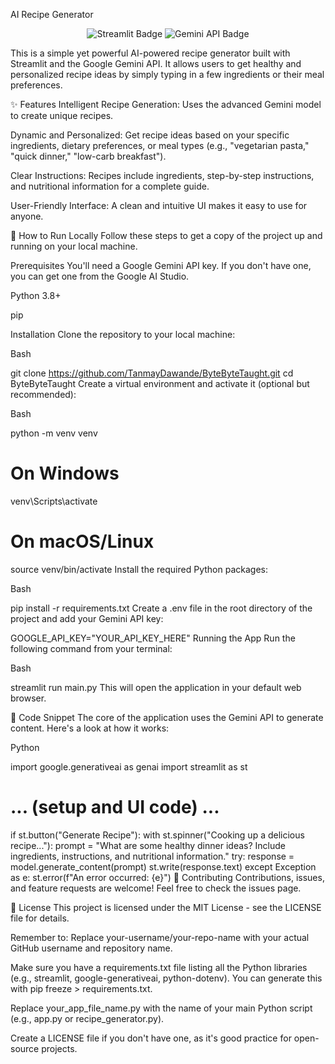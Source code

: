 AI Recipe Generator
<p align="center">
<img src="https://img.shields.io/badge/Streamlit-FF4B4B?style=for-the-badge&logo=streamlit&logoColor=white" alt="Streamlit Badge">
<img src="https://img.shields.io/badge/Google_Gemini-3F83F8?style=for-the-badge&logo=google&logoColor=white" alt="Gemini API Badge">
</p>

This is a simple yet powerful AI-powered recipe generator built with Streamlit and the Google Gemini API. It allows users to get healthy and personalized recipe ideas by simply typing in a few ingredients or their meal preferences.

✨ Features
Intelligent Recipe Generation: Uses the advanced Gemini model to create unique recipes.

Dynamic and Personalized: Get recipe ideas based on your specific ingredients, dietary preferences, or meal types (e.g., "vegetarian pasta," "quick dinner," "low-carb breakfast").

Clear Instructions: Recipes include ingredients, step-by-step instructions, and nutritional information for a complete guide.

User-Friendly Interface: A clean and intuitive UI makes it easy to use for anyone.

🚀 How to Run Locally
Follow these steps to get a copy of the project up and running on your local machine.

Prerequisites
You'll need a Google Gemini API key. If you don't have one, you can get one from the Google AI Studio.

Python 3.8+

pip

Installation
Clone the repository to your local machine:

Bash

git clone https://github.com/TanmayDawande/ByteByteTaught.git
cd ByteByteTaught
Create a virtual environment and activate it (optional but recommended):

Bash

python -m venv venv
# On Windows
venv\Scripts\activate
# On macOS/Linux
source venv/bin/activate
Install the required Python packages:

Bash

pip install -r requirements.txt
Create a .env file in the root directory of the project and add your Gemini API key:

GOOGLE_API_KEY="YOUR_API_KEY_HERE"
Running the App
Run the following command from your terminal:

Bash

streamlit run main.py
This will open the application in your default web browser.

📄 Code Snippet
The core of the application uses the Gemini API to generate content. Here's a look at how it works:

Python

import google.generativeai as genai
import streamlit as st

# ... (setup and UI code) ...

if st.button("Generate Recipe"):
    with st.spinner("Cooking up a delicious recipe..."):
        prompt = "What are some healthy dinner ideas? Include ingredients, instructions, and nutritional information."
        try:
            response = model.generate_content(prompt)
            st.write(response.text)
        except Exception as e:
            st.error(f"An error occurred: {e}")
🤝 Contributing
Contributions, issues, and feature requests are welcome! Feel free to check the issues page.

📝 License
This project is licensed under the MIT License - see the LICENSE file for details.

Remember to:
Replace your-username/your-repo-name with your actual GitHub username and repository name.

Make sure you have a requirements.txt file listing all the Python libraries (e.g., streamlit, google-generativeai, python-dotenv). You can generate this with pip freeze > requirements.txt.

Replace your_app_file_name.py with the name of your main Python script (e.g., app.py or recipe_generator.py).

Create a LICENSE file if you don't have one, as it's good practice for open-source projects.

